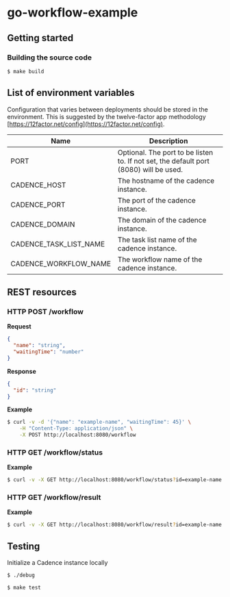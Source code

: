 # go-workflow-example

## Getting started

### Building the source code

```bash
$ make build
```

## List of environment variables

Configuration that varies between deployments should be stored in the environment.
This is suggested by the twelve-factor app methodology [https://12factor.net/config](https://12factor.net/config).

| Name | Description |
| --- | --- |
| PORT | Optional. The port to be listen to. If not set, the default port (8080) will be used. |
| CADENCE_HOST | The hostname of the cadence instance. |
| CADENCE_PORT | The port of the cadence instance. |
| CADENCE_DOMAIN | The domain of the cadence instance. |
| CADENCE_TASK_LIST_NAME | The task list name of the cadence instance. |
| CADENCE_WORKFLOW_NAME | The workflow name of the cadence instance. |

## REST resources

### HTTP POST /workflow

**Request**

```json
{
  "name": "string",
  "waitingTime": "number"
}
```

**Response**

```json
{
  "id": "string"
}
```

**Example**

```bash
$ curl -v -d '{"name": "example-name", "waitingTime": 45}' \
    -H "Content-Type: application/json" \
    -X POST http://localhost:8080/workflow
```

### HTTP GET /workflow/status

**Example**

```bash
$ curl -v -X GET http://localhost:8080/workflow/status?id=example-name
```

### HTTP GET /workflow/result

**Example**

```bash
$ curl -v -X GET http://localhost:8080/workflow/result?id=example-name
```

## Testing

Initialize a Cadence instance locally

```bash
$ ./debug
```

```bash
$ make test
```